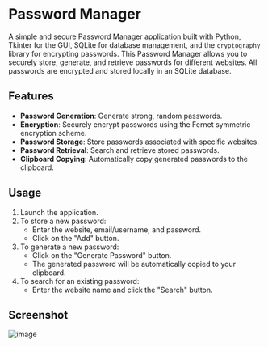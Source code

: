 # Password Manager

A simple and secure Password Manager application built with Python, Tkinter for the GUI, SQLite for database management, and the `cryptography` library for encrypting passwords. This Password Manager allows you to securely store, generate, and retrieve passwords for different websites. All passwords are encrypted and stored locally in an SQLite database.

## Features

- **Password Generation**: Generate strong, random passwords.
- **Encryption**: Securely encrypt passwords using the Fernet symmetric encryption scheme.
- **Password Storage**: Store passwords associated with specific websites.
- **Password Retrieval**: Search and retrieve stored passwords.
- **Clipboard Copying**: Automatically copy generated passwords to the clipboard.

## Usage

1. Launch the application.
2. To store a new password:
    - Enter the website, email/username, and password.
    - Click on the "Add" button.
3. To generate a new password:
    - Click on the "Generate Password" button.
    - The generated password will be automatically copied to your clipboard.
4. To search for an existing password:
    - Enter the website name and click the "Search" button.

## Screenshot
![image](https://github.com/user-attachments/assets/ee8dfe18-53dd-4230-86cd-92e36d25696c)


